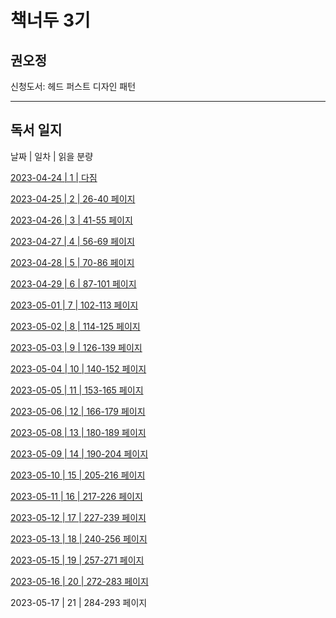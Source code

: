 # 책너두 3기

## 권오정

신청도서: 헤드 퍼스트 디자인 패턴

---

## 독서 일지

날짜 | 일차 | 읽을 분량

[2023-04-24 | 1 | 다짐](./dailyLog/week_1/day\_1\_다짐.md)

[2023-04-25 | 2 | 26-40 페이지](./dailyLog/week_1/day_2_26-40.md)

[2023-04-26 | 3 | 41-55 페이지](./dailyLog/week_1/day_3_41-55.md)

[2023-04-27 | 4 | 56-69 페이지](./dailyLog/week_1/day_4_56-69.md)

[2023-04-28 | 5 | 70-86 페이지](./dailyLog/week_1/day_5_70-86.md)

[2023-04-29 | 6 | 87-101 페이지](./dailyLog/week_1/day_6_87-101.md)

[2023-05-01 | 7 | 102-113 페이지](./dailyLog/week_2/day_7_102-113.md)

[2023-05-02 | 8 | 114-125 페이지](./dailyLog/week_2/day_8_114_125.md)

[2023-05-03 | 9 | 126-139 페이지](./dailyLog/week_2/day_9_126-139.md)

[2023-05-04 | 10 | 140-152 페이지](./dailyLog/week_2/day_10_140-152.md)

[2023-05-05 | 11 | 153-165 페이지](./dailyLog/week_2/day_11_153-165.md)

[2023-05-06 | 12 | 166-179 페이지](./dailyLog/week_2/day_12_166-179.md)

[2023-05-08 | 13 | 180-189 페이지](./dailyLog/week_3/day_13_180-189.md)

[2023-05-09 | 14 | 190-204 페이지](./dailyLog/week_3/day_14_190-204.md)

[2023-05-10 | 15 | 205-216 페이지](./dailyLog/week_3/day_15_205-216.md)

[2023-05-11 | 16 | 217-226 페이지](./dailyLog/week_3/day_16_217-226.md)

[2023-05-12 | 17 | 227-239 페이지](./dailyLog/week_3/day_17_227-239.md)

[2023-05-13 | 18 | 240-256 페이지](./dailyLog/week_3/day_18_240-256.md)

[2023-05-15 | 19 | 257-271 페이지](./dailyLog/week_4/day_19_257-271.md)

[2023-05-16 | 20 | 272-283 페이지](./dailyLog/week_4/day_20_272-283.md)

2023-05-17 | 21 | 284-293 페이지